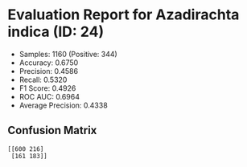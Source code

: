 # Evaluation Report for Azadirachta indica (ID: 24)
- Samples: 1160 (Positive: 344)
- Accuracy: 0.6750
- Precision: 0.4586
- Recall: 0.5320
- F1 Score: 0.4926
- ROC AUC: 0.6964
- Average Precision: 0.4338

## Confusion Matrix
```
[[600 216]
 [161 183]]
```